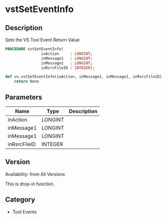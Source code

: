 # vstSetEventInfo

## Description
Sets the VS Tool Event Return Value

```pascal
PROCEDURE vstSetEventInfo(
				inAction     : LONGINT;
				inMessage1   : LONGINT;
				inMessage1   : LONGINT;
				inRsrcFileID : INTEGER);
```

```python
def vs.vstSetEventInfo(inAction, inMessage1, inMessage1, inRsrcFileID):
    return None
```

## Parameters
|Name|Type|Description|
|---|---|---|
|inAction|LONGINT|   |
|inMessage1|LONGINT|   |
|inMessage1|LONGINT|   |
|inRsrcFileID|INTEGER|   |

## Version
Availability: from All Versions

This is drop-in function.

## Category
* Tool Events

